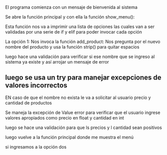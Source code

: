 El programa comienza con un mensaje de bienvenida al sistema

Se abre la función principal y con ella 
la función show_menu():

Esta función nos va a imprimir una lista de opciones las cuales 
van a ser validadas por una serie de if y elif 
para poder invocar cada opción 

La opción 1: 
Nos invoca la función add_product: 
Nos pregunta por el nuevo nombre del producto  y usa la función strip() para quitar espacios 

luego hace una validación para verificar si ese nombre que se ingreso al sistema ya existe y así arrojar un mensaje de error

luego se usa un try para manejar excepciones de valores incorrectos
----
EN caso de que el nombre no exista le va a solicitar al usuario 
precio y cantidad de productos

Se maneja la excepción de Value error para verificar que el usuario ingrese valores apropiados como precio en float y cantidad en int

luego se hace una validación para que ls precios y l cantidad sean positivos 

luego vuelve a la función principal
donde me muestra el menú

si ingresamos a la opción dos 



